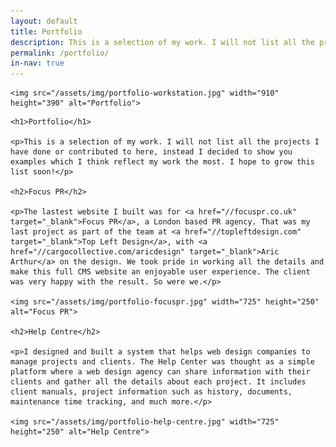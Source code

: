 ```yaml
---
layout: default
title: Portfolio
description: This is a selection of my work. I will not list all the projects I have done or contributed to here, instead I decided to show you examples which I think reflect my work the most.
permalink: /portfolio/
in-nav: true
---
```


<div class="featured">

    <img src="/assets/img/portfolio-workstation.jpg" width="910" height="390" alt="Portfolio">

</div>

<div class="wrap story cf">

    <h1>Portfolio</h1>

    <p>This is a selection of my work. I will not list all the projects I have done or contributed to here, instead I decided to show you examples which I think reflect my work the most. I hope to grow this list soon!</p>

    <h2>Focus PR</h2>

    <p>The lastest website I built was for <a href="//focuspr.co.uk" target="_blank">Focus PR</a>, a London based PR agency. That was my last project as part of the team at <a href="//topleftdesign.com" target="_blank">Top Left Design</a>, with <a href="//cargocollective.com/aricdesign" target="_blank">Aric Arthur</a> on the design. We took pride in working all the details and make this full CMS website an enjoyable user experience. The client was very happy with the result. So were we.</p>

    <img src="/assets/img/portfolio-focuspr.jpg" width="725" height="250" alt="Focus PR">

    <h2>Help Centre</h2>

    <p>I designed and built a system that helps web design companies to manage projects and clients. The Help Center was thought as a simple platform where a web design agency can share information with their clients and gather all the details about each project. It includes client manuals, project information such as history, documents, maintenance time tracking, and much more.</p>

    <img src="/assets/img/portfolio-help-centre.jpg" width="725" height="250" alt="Help Centre">

</div>
